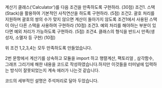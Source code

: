 계산기 클래스(‘Calculator’)를 다음 조건을 만족하도록 구현하라. (30점)
조건1. 스택(Stack)을 활용하여 기본적인 사칙연산을 하도록 구현하라. (5점)
조건2. 괄호 처리를 지원하며 괄호의 쌍의 수가 맞지 않으면 계산이 돌아가지 않도록 조건1에서 사용된 스택이 아닌 다른 스택을 사용하여 구현하라 (10점)
조건3. 예외 처리를 해야하는 부분이 있다면 예외 처리가 가능하도록 구현하라. (5점)
조건4. 클래스의 형식을 반드시 만족(생성자, 소멸자 등 구현) (10점)

위 조건 1,2,3,4는 모두 만족하도록 만들었습니다. 

2번 문항에서 계산기를 상속하고 모듈을 import 하고 행렬계산, 팩토리얼 , 삼각함수, 그래프 그리기에 해한 내용을 코드로 작성하였습니다.하지만 이것들을 터미널에 입력하는 방식이 잘못되었는지 계속 에러가 나는것 같습니다. 

코드의 세부적인 설명은 주석처리로 달아 두었습니다.
